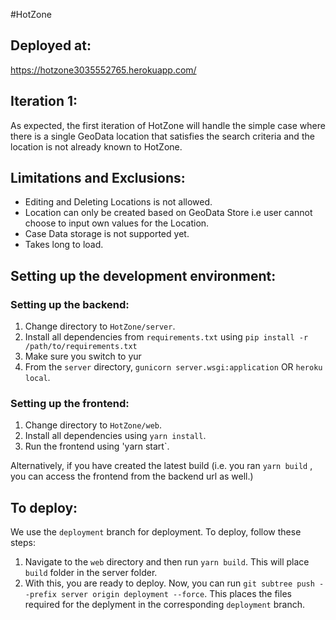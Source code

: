 #HotZone
## Deployed at:
https://hotzone3035552765.herokuapp.com/

## Iteration 1:

As expected, the first iteration of HotZone will handle the simple case where there is a single GeoData location that satisfies the search criteria and the location is not already known to HotZone.

## Limitations and Exclusions:

- Editing and Deleting Locations is not allowed.
- Location can only be created based on GeoData Store i.e user cannot choose to input own values for the Location.
- Case Data storage is not supported yet.
- Takes long to load.

## Setting up the development environment:

### Setting up the backend: 
1. Change directory to `HotZone/server`.
2. Install all dependencies from `requirements.txt` using `pip install -r /path/to/requirements.txt`
3. Make sure you switch to yur
2. From the `server` directory, `gunicorn server.wsgi:application` OR `heroku local`.

### Setting up the frontend:
1. Change directory to `HotZone/web`.
2. Install all dependencies using `yarn install`.
3. Run the frontend using 'yarn start`.

Alternatively, if you have created the latest build (i.e. you ran `yarn build` , you can access the frontend from the backend url as well.)

## To deploy:

We use the `deployment` branch for deployment. To deploy, follow these steps:

1. Navigate to the `web` directory and then run `yarn build`. This will place `build` folder in the server folder.
2. With this, you are ready to deploy. Now, you can run `git subtree push --prefix server origin deployment --force`. This places the files required for the deplyment in the corresponding `deployment` branch. 
